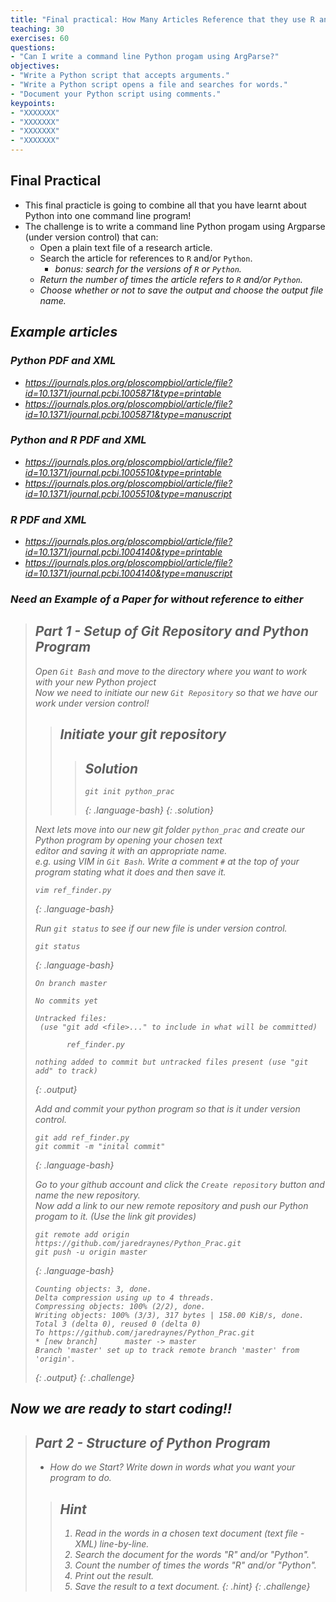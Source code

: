 ```yaml
---
title: "Final practical: How Many Articles Reference that they use R and/or Python?"
teaching: 30
exercises: 60
questions:
- "Can I write a command line Python progam using ArgParse?"
objectives:
- "Write a Python script that accepts arguments."
- "Write a Python script opens a file and searches for words."
- "Document your Python script using comments."
keypoints:
- "XXXXXXX"
- "XXXXXXX"
- "XXXXXXX"
- "XXXXXXX"
---
```


## Final Practical

* This final practicle is going to combine all that you have learnt about Python into one command line program!
* The challenge is to write a command line Python progam using Argparse (under version control) that can:
	* Open a plain text file of a research article.
	* Search the article for references to `R` and/or `Python`.
		* <i>bonus: search for the versions of `R` or `Python`.<i/>
	* Return the number of times the article refers to `R` and/or `Python`.
	* Choose whether or not to save the output and choose the output file name.

## Example articles
### Python PDF and XML
* https://journals.plos.org/ploscompbiol/article/file?id=10.1371/journal.pcbi.1005871&type=printable
* https://journals.plos.org/ploscompbiol/article/file?id=10.1371/journal.pcbi.1005871&type=manuscript

### Python and R PDF and XML
* https://journals.plos.org/ploscompbiol/article/file?id=10.1371/journal.pcbi.1005510&type=printable
* https://journals.plos.org/ploscompbiol/article/file?id=10.1371/journal.pcbi.1005510&type=manuscript

### R PDF and XML
* https://journals.plos.org/ploscompbiol/article/file?id=10.1371/journal.pcbi.1004140&type=printable
* https://journals.plos.org/ploscompbiol/article/file?id=10.1371/journal.pcbi.1004140&type=manuscript

### Need an Example of a Paper for without reference to either

>## Part 1 - Setup of Git Repository and Python Program
>
>Open `Git Bash` and move to the directory where you want to work with your new Python project <br/>
>Now we need to initiate our new `Git Repository` so that we have our work under version control!
>
>>## Initiate your git repository
>>>## Solution
>>>~~~
>>>git init python_prac
>>>~~~
>>>{: .language-bash}
>>{: .solution}
>
>Next lets move into our new git folder `python_prac` and create our Python program by opening your chosen text <br/> 
>editor and saving it with an appropriate name. <br/>
>e.g. using VIM in `Git Bash`. Write a comment `#` at the top of your program stating what it does and then save it.
>
>~~~
>vim ref_finder.py
>~~~
>{: .language-bash}
>
>Run `git status` to see if our new file is under version control.
>
>~~~
>git status
>~~~
>{: .language-bash}
>~~~
>On branch master
>
>No commits yet
>
>Untracked files:
>  (use "git add <file>..." to include in what will be committed)
>
>        ref_finder.py
>
>nothing added to commit but untracked files present (use "git add" to track)
>~~~
>{: .output}
>
>Add and commit your python program so that is it under version control.
>
>~~~
>git add ref_finder.py
>git commit -m "inital commit"
>~~~
>{: .language-bash}
>
>Go to your github account and click the `Create repository` button and name the new repository. <br/>
>Now add a link to our new remote repository and push our Python progam to it. (Use the link git provides)
>
>~~~
>git remote add origin https://github.com/jaredraynes/Python_Prac.git
>git push -u origin master
>~~~
>{: .language-bash}
>~~~
>Counting objects: 3, done.
>Delta compression using up to 4 threads.
>Compressing objects: 100% (2/2), done.
>Writing objects: 100% (3/3), 317 bytes | 158.00 KiB/s, done.
>Total 3 (delta 0), reused 0 (delta 0)
>To https://github.com/jaredraynes/Python_Prac.git
> * [new branch]      master -> master
>Branch 'master' set up to track remote branch 'master' from 'origin'.
>~~~
>{: .output}
{: .challenge}

## Now we are ready to start coding!!

>## Part 2 - Structure of Python Program
>* How do we Start? Write down in words what you want your program to do.
>>## Hint
>>1. Read in the words in a chosen text document (text file - XML) line-by-line.
>>2. Search the document for the words "R" and/or "Python".
>>3. Count the number of times the words "R" and/or "Python".
>>4. Print out the result.
>>5. Save the result to a text document.
>>{: .hint}
{: .challenge}
